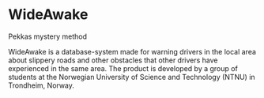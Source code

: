# WideAwake

Pekkas mystery method

WideAwake is a database-system made for warning drivers in the local area about slippery roads and other obstacles that other drivers have experienced in the same area. The product is developed by a group of students at the Norwegian University of Science and Technology (NTNU) in Trondheim, Norway. 

